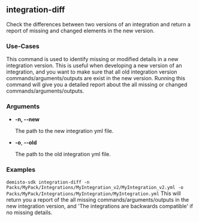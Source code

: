 ## integration-diff
Check the differences between two versions of an integration and return a report of missing and changed elements in the new version.

### Use-Cases
This command is used to identify missing or modified details in a new integration version. This is useful when
developing a new version of an integration, and you want to make sure that all old integration version commands/arguments/outputs
are exist in the new version. Running this command will give you a detailed report about the all missing or changed commands/arguments/outputs.

### Arguments
* **-n, --new**

    The path to the new integration yml file.

* **-o**, **--old**

    The path to the old integration yml file.

### Examples
`demisto-sdk integration-diff -n Packs/MyPack/Integrations/MyIntegration_v2/MyIntegration_v2.yml -o Packs/MyPack/Integrations/MyIntegration/MyIntegration.yml`
This will return you a report of the all missing commands/arguments/outputs in the new integration version, and 'The integrations are backwards compatible' if no missing details.
